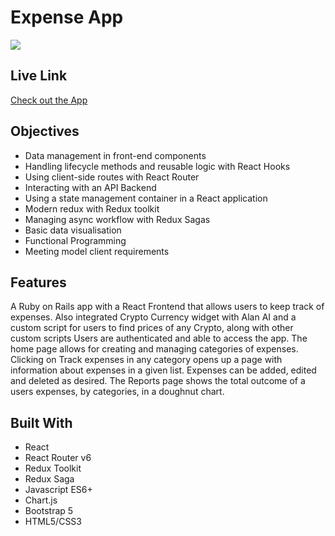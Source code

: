 # Expense App
![](https://i.imgur.com/TblZg3D.jpeg)
## Live Link
[Check out the App](https://expense-915b1.web.app/)
## Objectives
- Data management in front-end components
- Handling lifecycle methods and reusable logic with React Hooks
- Using client-side routes with React Router
- Interacting with an API Backend
- Using a state management container in a React application
- Modern redux with Redux toolkit
- Managing async workflow with Redux Sagas
- Basic data visualisation
- Functional Programming
- Meeting model client requirements

## Features
 A Ruby on Rails app with a React Frontend that allows users to keep track of expenses. Also integrated Crypto Currency widget with Alan AI and a custom script for users to find prices of any Crypto, along with other custom scripts Users are authenticated and able to access the app. The home page allows for creating and managing categories of expenses. Clicking on Track expenses in any category opens up a page with information about expenses in a given list. Expenses can be added, edited and deleted as desired. The Reports page shows the total outcome of a users expenses, by categories, in a doughnut chart.


## Built With
- React
- React Router v6
- Redux Toolkit
- Redux Saga
- Javascript ES6+
- Chart.js
- Bootstrap 5
- HTML5/CSS3
